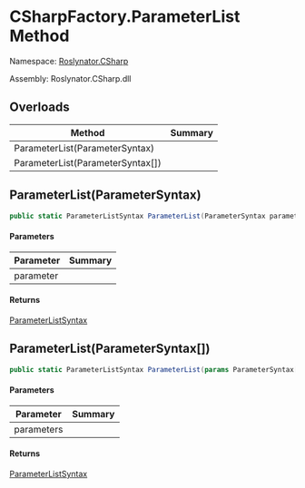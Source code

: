# CSharpFactory\.ParameterList Method

Namespace: [Roslynator.CSharp](../../README.md)

Assembly: Roslynator\.CSharp\.dll

## Overloads

| Method | Summary |
| ------ | ------- |
| ParameterList\(ParameterSyntax\) | |
| ParameterList\(ParameterSyntax\[\]\) | |

## ParameterList\(ParameterSyntax\)

```csharp
public static ParameterListSyntax ParameterList(ParameterSyntax parameter)
```

#### Parameters

| Parameter | Summary |
| --------- | ------- |
| parameter | |

#### Returns

[ParameterListSyntax](https://docs.microsoft.com/en-us/dotnet/api/microsoft.codeanalysis.csharp.syntax.parameterlistsyntax)


## ParameterList\(ParameterSyntax\[\]\)

```csharp
public static ParameterListSyntax ParameterList(params ParameterSyntax[] parameters)
```

#### Parameters

| Parameter | Summary |
| --------- | ------- |
| parameters | |

#### Returns

[ParameterListSyntax](https://docs.microsoft.com/en-us/dotnet/api/microsoft.codeanalysis.csharp.syntax.parameterlistsyntax)


